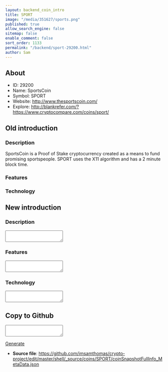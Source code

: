 ```yaml
---
layout: backend_coin_intro
title: SPORT
image: "/media/351627/sports.png"
published: true
allow_search_engine: false
sitemap: false
enable_comment: false
sort_order: 1133
permalink: "/backend/sport-29200.html"
author: Sam
---
```


## About

- ID: 29200
- Name: SportsCoin
- Symbol: SPORT
- Website: http://www.thesportscoin.com/
- Explore: http://blankrefer.com/?https://www.cryptocompare.com/coins/sport/


## Old introduction

### Description

<p>SportsCoin is a Proof of Stake cryptocurrency created as a means to fund promising sportspeople. SPORT uses the X11 algorithm and has a 2 minute block time.</p>

### Features


### Technology




## New introduction


### Description
<textarea id="meta_description" name="description"></textarea>

### Features
<textarea id="meta_features" name="features"></textarea>

### Technology
<textarea id="meta_technology" name="technology"></textarea>


## Copy to Github

<textarea id="coinsnapshotfullinfo_metadata"></textarea>

<a href="#gen" onclick="generateMetaDatJson()">Generate</a>

- **Source file**: <a href="https://github.com/imsamthomas/crypto-project/edit/master/shell/_source/coins/SPORT/coinSnapshotFullInfo_MetaData.json">https://github.com/imsamthomas/crypto-project/edit/master/shell/_source/coins/SPORT/coinSnapshotFullInfo_MetaData.json</a>

